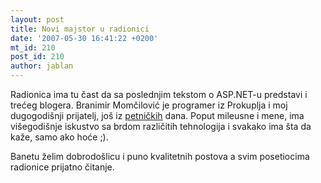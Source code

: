 ```yaml
---
layout: post
title: Novi majstor u radionici
date: '2007-05-30 16:41:22 +0200'
mt_id: 210
post_id: 210
author: jablan
---
```

Radionica ima tu čast da sa poslednjim tekstom o ASP.NET-u predstavi i trećeg blogera. Branimir Momčilović je programer iz Prokuplja i moj dugogodišnji prijatelj, još iz [petničkih](http://www.psc.ac.yu/) dana. Poput mileusne i mene, ima višegodišnje iskustvo sa brdom različitih tehnologija i svakako ima šta da kaže, samo ako hoće ;).

Banetu želim dobrodošlicu i puno kvalitetnih postova a svim posetiocima radionice prijatno čitanje.

